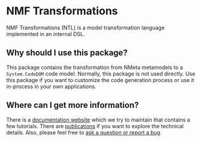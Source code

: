 # NMF Transformations

NMF Transformations (NTL) is a model transformation language implemented in an internal DSL.

## Why should I use this package?

This package contains the transformation from NMeta metamodels to a `System.CodeDOM` code model. Normally, this package is not used directly.
Use this package if you want to customize the code generation process or use it in-process in your own applications.

## Where can I get more information?

There is a [documentation website](https://nmfcode.github.io/) which we try to maintain that contains a few tutorials. 
There are [publications](https://nmfcode.github.io/publications/index.html) if you want to explore the technical details.
Also, please feel free to [ask a question or report a bug](https://github.com/NMFCode/NMF/issues).
